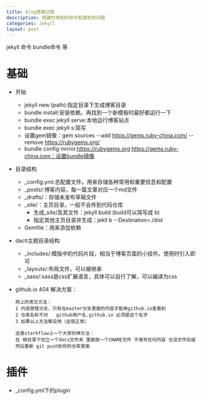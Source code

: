 ```yaml
---
title: blog搭建过程
description: 搭建时用到的命令和遇到的问题
categories: Jekyll
layout: post
---
```

jekyll 命令 bundle命令 等


# 基础

- 开始
    - jekyll new (path):指定目录下生成博客目录
    - bundle install:安装依赖。再找到一个新模板时最好都运行一下
    - bundle exec jekyll serve:本地运行博客站点
    - bundle exec jekyll s:简写
    - 设置gem镜像：gem sources --add https://gems.ruby-china.com/ --remove https://rubygems.org/
    - bundle config mirror.https://rubygems.org https://gems.ruby-china.com：设置bundle镜像


- 目录结构
    - _config.yml:总配置文件。用来存储各种常用和重要信息和配置
    - _posts/:博客内容，每一篇文章对应一个md文件
    - _drafts/：存储未发布草稿文件
    - _site/：主页目录，一般不会传到代码仓库
        - 生成_site/及其文件：jekyll build   (build可以简写成 b)
        - 指定其他主页目录并生成：jekll b --Destination=./dist
    - Gemfile：用来添加依赖

- dactl主题目录结构
    - _includes/:模版中的代码片段，相当于博客页面的小挂件。使用时引入即可
    - _layouts/:布局文件，可以被继承
    - _sass/:sass是css扩展语言，具体可以自行了解，可以编译为css

- github.io 404 解决方案：
    ```
    网上的常见方法：
    1 内容放错分支，只有在master分支里面的内容才能用github.io查看到
    2 仓库名称不对   github用户名.github.io 必须是这个名字
    3 如果以上方法都没用（这很正常）

    这是starkflow上一个大哥的神方法：
    在 根目录下创立一个docs文件夹 里面放一个CNAME文件 不用写任何内容 也没文件后缀
    然后重新 git push到你的仓库里面
    ```

# 插件

- _config.yml下的plugin